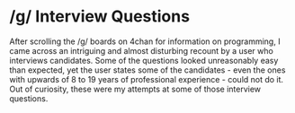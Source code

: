 # /g/ Interview Questions
After scrolling the /g/ boards on 4chan for information on programming, 
I came across an intriguing and almost disturbing recount by a user who interviews candidates. 
Some of the questions looked unreasonably easy than expected, yet the user states some of the candidates - 
even the ones with upwards of 8 to 19 years of professional experience - could not do it. 
Out of curiosity, these were my attempts at some of those interview questions.
